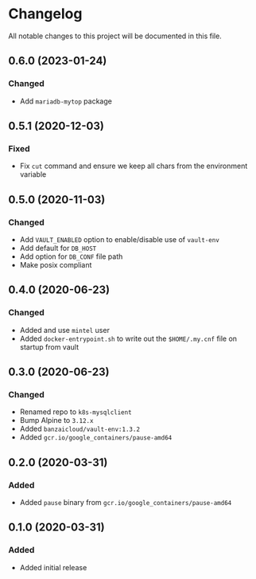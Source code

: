 # Changelog

All notable changes to this project will be documented in this file.

## 0.6.0 (2023-01-24)
### Changed
- Add `mariadb-mytop` package

## 0.5.1 (2020-12-03)
### Fixed
- Fix `cut` command and ensure we keep all chars from the environment variable

## 0.5.0 (2020-11-03)
### Changed
- Add `VAULT_ENABLED` option to enable/disable use of `vault-env`
- Add default for `DB_HOST`
- Add option for `DB_CONF` file path
- Make posix compliant

## 0.4.0 (2020-06-23)
### Changed
- Added and use `mintel` user
- Added `docker-entrypoint.sh` to write out the `$HOME/.my.cnf` file on startup from vault

## 0.3.0 (2020-06-23)
### Changed
- Renamed repo to `k8s-mysqlclient`
- Bump Alpine to `3.12.x`
- Added `banzaicloud/vault-env:1.3.2`
- Added `gcr.io/google_containers/pause-amd64`

## 0.2.0 (2020-03-31)
### Added
- Added `pause` binary from `gcr.io/google_containers/pause-amd64`

## 0.1.0 (2020-03-31)
### Added
- Added initial release
